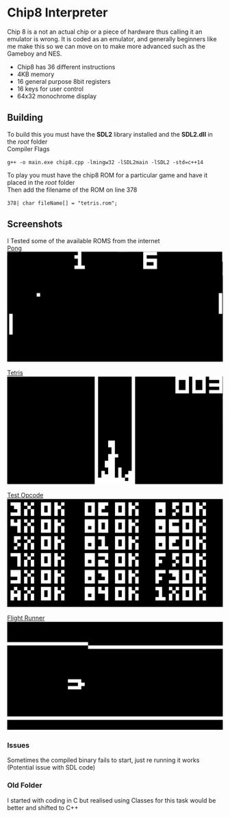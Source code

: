 # Chip8 Interpreter
Chip 8 is a not an actual chip or a piece of hardware thus calling it an emulator is wrong. It is coded as an emulator, and generally beginners like me make this so we can move on to make more advanced such as the Gameboy and NES.  
* Chip8 has 36 different instructions
* 4KB memory
* 16 general purpose 8bit registers
* 16 keys for user control
* 64x32 monochrome display


## Building
To build this you must have the **SDL2** library installed and the **SDL2.dll** in the *root* folder  
Compiler Flags
```
g++ -o main.exe chip8.cpp -lmingw32 -lSDL2main -lSDL2 -std=c++14
```
To play you must have the chip8 ROM for a particular game and have it placed in the *root* folder  
Then add the filename of the ROM on line 378  
```
378| char fileName[] = "tetris.rom";
```

## Screenshots
I Tested some of the available ROMS from the internet  
[Pong](https://github.com/kripod/chip8-roms/blob/master/games/Pong%20(1%20player).ch8)
![Pong](/images/pong.png)  

[Tetris](https://github.com/badlogic/chip8/blob/master/roms/tetris.rom)
![Tetris](/images/tetris.png)  

[Test Opcode](https://github.com/corax89/chip8-test-rom)
![Test Opcode](/images/test.png)  

[Flight Runner](https://johnearnest.github.io/chip8Archive/play.html?p=flightrunner)
![Flight Runner](/images/flight_runner.png)

### Issues
Sometimes the compiled binary fails to start, just re running it works (Potential issue with SDL code)

### Old Folder
I started with coding in C but realised using Classes for this task would be better and shifted to C++
